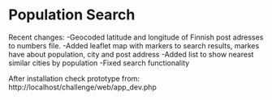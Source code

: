 Population Search
=================

Recent changes:
-Geocoded latitude and longitude of Finnish post adresses to numbers file.
-Added leaflet map with markers to search results, markes have about population, city and post address
-Added list to show nearest similar cities by population
-Fixed search functionality

After installation check prototype from:
http://localhost/challenge/web/app_dev.php
